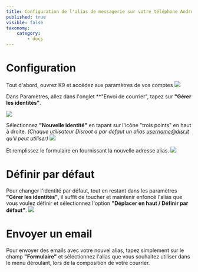 ```yaml
---
title: Configuration de l'alias de messagerie sur votre téléphone Android (K9)
published: true
visible: false
taxonomy:
    category:
        - docs
---
```


# Configuration
Tout d'abord, ouvrez K9 et accédez aux paramètres de vos comptes
![](en/identity_settings.png)

Dans Paramètres, allez dans l'onglet **"Envoi de courrier", tapez sur **"Gérer les identités"**.

![](en/identity_settings2.png)

Sélectionnez **"Nouvelle identité"** en tapant sur l'icône "trois points" en haut à droite.
*(Chaque utilisateur Disroot a par défaut un alias username@disr.it qu'il peut utiliser)*
![](en/identity_settings3.gif)

Et remplissez le formulaire en fournissant la nouvelle adresse alias.
![](en/identity_settings4.png)

# Définir par défaut
Pour changer l'identité par défaut, tout en restant dans les paramètres **"Gérer les identités"**, il suffit de toucher et maintenir enfoncé l'alias que vous voulez définir et sélectionnez l'option **"Déplacer en haut / Définir par défaut"**.
![](en/identity_settings5.png)

# Envoyer un email
Pour envoyer des emails avec votre nouvel alias, tapez simplement sur le champ **"Formulaire"** et sélectionnez l'alias que vous souhaitez utiliser dans le menu déroulant, lors de la composition de votre courrier.
